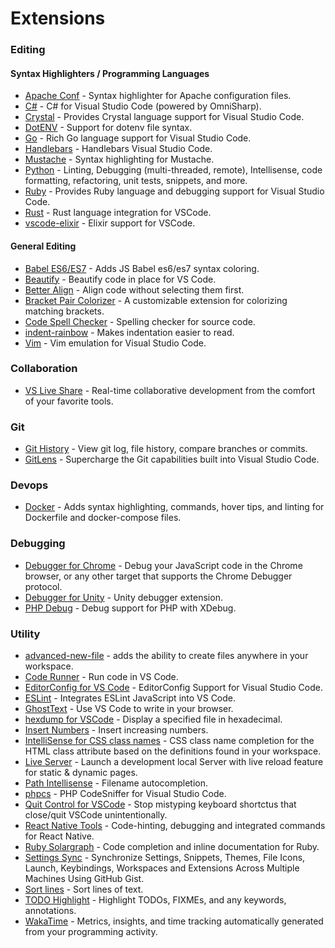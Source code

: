 # Extensions

### Editing

#### Syntax Highlighters / Programming Languages

* [Apache Conf](https://marketplace.visualstudio.com/items?itemName=mrmlnc.vscode-apache) - Syntax highlighter for Apache configuration files.
* [C\#](https://marketplace.visualstudio.com/items?itemName=ms-vscode.csharp) - C\# for Visual Studio Code \(powered by OmniSharp\).
* [Crystal](https://marketplace.visualstudio.com/items?itemName=g3ortega.crystal) - Provides Crystal language support for Visual Studio Code.
* [DotENV](https://marketplace.visualstudio.com/items?itemName=mikestead.dotenv) - Support for dotenv file syntax.
* [Go](https://marketplace.visualstudio.com/items?itemName=ms-vscode.go) - Rich Go language support for Visual Studio Code.
* [Handlebars](https://marketplace.visualstudio.com/items?itemName=andrejunges.handlebars) - Handlebars Visual Studio Code.
* [Mustache](https://marketplace.visualstudio.com/items?itemName=dawhite.mustache) - Syntax highlighting for Mustache.
* [Python](https://marketplace.visualstudio.com/items?itemName=ms-python.python) - Linting, Debugging \(multi-threaded, remote\), Intellisense, code formatting, refactoring, unit tests, snippets, and more.
* [Ruby](https://marketplace.visualstudio.com/items?itemName=rebornix.ruby) - Provides Ruby language and debugging support for Visual Studio Code.
* [Rust](https://marketplace.visualstudio.com/items?itemName=kalitaalexey.vscode-rust) - Rust language integration for VSCode.
* [vscode-elixir](https://marketplace.visualstudio.com/items?itemName=mjmcloug.vscode-elixir) - Elixir support for VSCode.

#### General Editing

* [Babel ES6/ES7](https://marketplace.visualstudio.com/items?itemName=dzannotti.vscode-babel-coloring) - Adds JS Babel es6/es7 syntax coloring.
* [Beautify](https://marketplace.visualstudio.com/items?itemName=HookyQR.beautify) - Beautify code in place for VS Code.
* [Better Align](https://marketplace.visualstudio.com/items?itemName=wwm.better-align) - Align code without selecting them first.
* [Bracket Pair Colorizer](https://marketplace.visualstudio.com/items?itemName=CoenraadS.bracket-pair-colorizer) - A customizable extension for colorizing matching brackets.
* [Code Spell Checker](https://marketplace.visualstudio.com/items?itemName=streetsidesoftware.code-spell-checker) - Spelling checker for source code.
* [indent-rainbow](https://marketplace.visualstudio.com/items?itemName=oderwat.indent-rainbow) - Makes indentation easier to read.
* [Vim](https://marketplace.visualstudio.com/items?itemName=vscodevim.vim) - Vim emulation for Visual Studio Code.

### Collaboration

* [VS Live Share](https://marketplace.visualstudio.com/items?itemName=MS-vsliveshare.vsliveshare) - Real-time collaborative development from the comfort of your favorite tools.

### Git

* [Git History](https://marketplace.visualstudio.com/items?itemName=donjayamanne.githistory) - View git log, file history, compare branches or commits.
* [GitLens](https://marketplace.visualstudio.com/items?itemName=eamodio.gitlens) - Supercharge the Git capabilities built into Visual Studio Code.

### Devops

* [Docker](https://marketplace.visualstudio.com/items?itemName=peterjausovec.vscode-docker) - Adds syntax highlighting, commands, hover tips, and linting for Dockerfile and docker-compose files.

### Debugging

* [Debugger for Chrome](https://marketplace.visualstudio.com/items?itemName=msjsdiag.debugger-for-chrome) - Debug your JavaScript code in the Chrome browser, or any other target that supports the Chrome Debugger protocol.
* [Debugger for Unity](https://marketplace.visualstudio.com/items?itemName=unity.unity-debug) - Unity debugger extension.
* [PHP Debug](https://marketplace.visualstudio.com/items?itemName=felixfbecker.php-debug) - Debug support for PHP with XDebug.

### Utility

* [advanced-new-file](https://marketplace.visualstudio.com/items?itemName=patbenatar.advanced-new-file) - adds the ability to create files anywhere in your workspace.
* [Code Runner](https://marketplace.visualstudio.com/items?itemName=formulahendry.code-runner) - Run code in VS Code.
* [EditorConfig for VS Code](https://marketplace.visualstudio.com/items?itemName=editorconfig.editorconfig) - EditorConfig Support for Visual Studio Code.
* [ESLint](https://marketplace.visualstudio.com/items?itemName=dbaeumer.vscode-eslint) - Integrates ESLint JavaScript into VS Code.
* [GhostText](https://marketplace.visualstudio.com/items?itemName=tokoph.ghosttext) - Use VS Code to write in your browser.
* [hexdump for VSCode](https://marketplace.visualstudio.com/items?itemName=slevesque.vscode-hexdump) - Display a specified file in hexadecimal.
* [Insert Numbers](https://marketplace.visualstudio.com/items?itemName=asuka.insertnumbers) - Insert increasing numbers.
* [IntelliSense for CSS class names](https://marketplace.visualstudio.com/items?itemName=Zignd.html-css-class-completion) - CSS class name completion for the HTML class attribute based on the definitions found in your workspace.
* [Live Server](https://marketplace.visualstudio.com/items?itemName=ritwickdey.liveserver) - Launch a development local Server with live reload feature for static & dynamic pages.
* [Path Intellisense](https://marketplace.visualstudio.com/items?itemName=christian-kohler.path-intellisense) - Filename autocompletion.
* [phpcs](https://marketplace.visualstudio.com/items?itemName=ikappas.phpcs) - PHP CodeSniffer for Visual Studio Code.
* [Quit Control for VSCode](https://marketplace.visualstudio.com/items?itemName=artdiniz.quitcontrol-vscode) - Stop mistyping keyboard shortctus that close/quit VSCode unintentionally.
* [React Native Tools](https://marketplace.visualstudio.com/items?itemName=vsmobile.vscode-react-native) - Code-hinting, debugging and integrated commands for React Native.
* [Ruby Solargraph](https://marketplace.visualstudio.com/items?itemName=castwide.solargraph) - Code completion and inline documentation for Ruby.
* [Settings Sync](https://marketplace.visualstudio.com/items?itemName=shan.code-settings-sync) - Synchronize Settings, Snippets, Themes, File Icons, Launch, Keybindings, Workspaces and Extensions Across Multiple Machines Using GitHub Gist.
* [Sort lines](https://marketplace.visualstudio.com/items?itemName=tyriar.sort-lines) - Sort lines of text.
* [TODO Highlight](https://marketplace.visualstudio.com/items?itemName=wayou.vscode-todo-highlight) - Highlight TODOs, FIXMEs, and any keywords, annotations.
* [WakaTime](https://marketplace.visualstudio.com/items?itemName=wakatime.vscode-wakatime) - Metrics, insights, and time tracking automatically generated from your programming activity.





